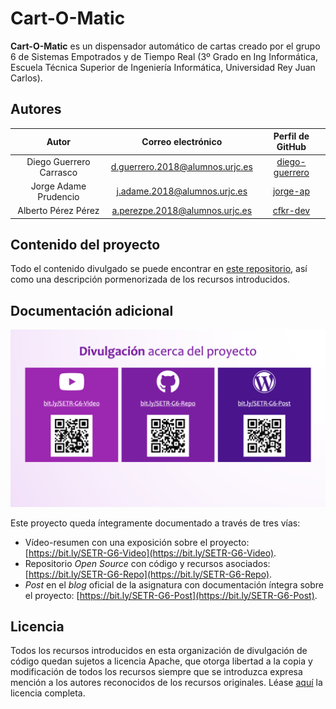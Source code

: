 # Cart-O-Matic

**Cart-O-Matic** es un dispensador automático de cartas creado por el grupo 6 de Sistemas Empotrados y de Tiempo Real (3º Grado en Ing Informática, Escuela Técnica Superior de Ingeniería Informática, Universidad Rey Juan Carlos).

## Autores
| Autor | Correo electrónico | Perfil de GitHub |
| :-------------: | :-------------: | :-------------: |
| Diego Guerrero Carrasco | [d.guerrero.2018@alumnos.urjc.es](mailto:d.guerrero.2018@alumnos.urjc.es) | [diego-guerrero](https://github.com/diego-guerrero)
| Jorge Adame Prudencio | [j.adame.2018@alumnos.urjc.es](mailto:j.adame.2018@alumnos.urjc.es) | [jorge-ap](https://github.com/jorge-ap)
| Alberto Pérez Pérez | [a.perezpe.2018@alumnos.urjc.es](mailto:a.perezpe.2018@alumnos.urjc.es) | [cfkr-dev](https://github.com/cfkr-dev)

## Contenido del proyecto
Todo el contenido divulgado se puede encontrar en [este repositorio](https://github.com/Cart-O-Matic/Cart-O-Matic), así como una descripción pormenorizada de los recursos introducidos.

## Documentación adicional
![Diapositiva de divulgación sobre el proyecto](/profile/DiapositivaDivulgacionProyecto.png)

Este proyecto queda íntegramente documentado a través de tres vías:
- Vídeo-resumen con una exposición sobre el proyecto: [https://bit.ly/SETR-G6-Video](https://bit.ly/SETR-G6-Video).
- Repositorio *Open Source* con código y recursos asociados: [https://bit.ly/SETR-G6-Repo](https://bit.ly/SETR-G6-Repo).
- *Post* en el *blog* oficial de la asignatura con documentación íntegra sobre el proyecto: [https://bit.ly/SETR-G6-Post](https://bit.ly/SETR-G6-Post).


## Licencia
Todos los recursos introducidos en esta organización de divulgación de código quedan sujetos a licencia Apache, que otorga libertad a la copia y modificación de todos los recursos siempre que se introduzca expresa mención a los autores reconocidos de los recursos originales. Léase [aquí](https://github.com/Cart-O-Matic/Cart-O-Matic/blob/main/LICENSE) la licencia completa.
